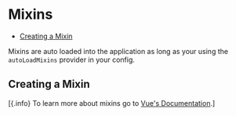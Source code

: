 # Mixins

- [Creating a Mixin](#creating-a-mixin)

Mixins are auto loaded into the application as long as your using the `autoLoadMixins` provider in your config.

## Creating a Mixin

[{.info} To learn more about mixins go to [Vue's Documentation](https://vuejs.org/v2/guide/mixins.html).]
